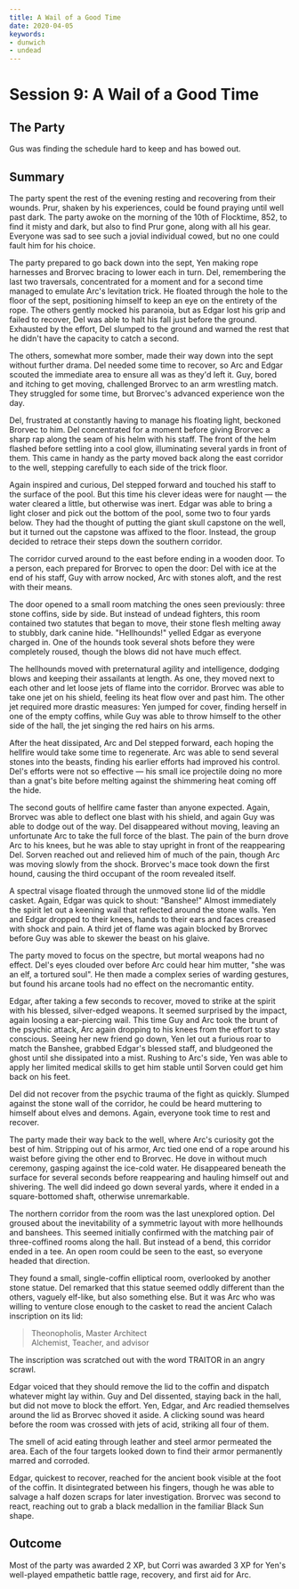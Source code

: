 ```yaml
---
title: A Wail of a Good Time
date: 2020-04-05
keywords:
- dunwich
- undead
---
```


# Session 9: A Wail of a Good Time

## The Party

Gus was finding the schedule hard to keep and has bowed out.

## Summary

The party spent the rest of the evening resting and recovering from their wounds.
Prur, shaken by his experiences, could be found praying until well past dark.
The party awoke on the morning of the 10th of Flocktime, 852, to find it misty and dark, but also to find Prur gone, along with all his gear.
Everyone was sad to see such a jovial individual cowed, but no one could fault him for his choice.

The party prepared to go back down into the sept, Yen making rope harnesses and Brorvec bracing to lower each in turn.
Del, remembering the last two traversals, concentrated for a moment and for a second time managed to emulate Arc's levitation trick.
He floated through the hole to the floor of the sept, positioning himself to keep an eye on the entirety of the rope.
The others gently mocked his paranoia, but as Edgar lost his grip and failed to recover, Del was able to halt his fall just before the ground.
Exhausted by the effort, Del slumped to the ground and warned the rest that he didn't have the capacity to catch a second.

The others, somewhat more somber, made their way down into the sept without further drama.
Del needed some time to recover, so Arc and Edgar scouted the immediate area to ensure all was as they'd left it.
Guy, bored and itching to get moving, challenged Brorvec to an arm wrestling match.
They struggled for some time, but Brorvec's advanced experience won the day.

Del, frustrated at constantly having to manage his floating light, beckoned Brorvec to him.
Del concentrated for a moment before giving Brorvec a sharp rap along the seam of his helm with his staff.
The front of the helm flashed before settling into a cool glow, illuminating several yards in front of them.
This came in handy as the party moved back along the east corridor to the well, stepping carefully to each side of the trick floor.

Again inspired and curious, Del stepped forward and touched his staff to the surface of the pool.
But this time his clever ideas were for naught — the water cleared a little, but otherwise was inert.
Edgar was able to bring a light closer and pick out the bottom of the pool, some two to four yards below.
They had the thought of putting the giant skull capstone on the well, but it turned out the capstone was affixed to the floor.
Instead, the group decided to retrace their steps down the southern corridor.

The corridor curved around to the east before ending in a wooden door.
To a person, each prepared for Brorvec to open the door: Del with ice at the end of his staff, Guy with arrow nocked, Arc with stones aloft, and the rest with their means.

The door opened to a small room matching the ones seen previously: three stone coffins, side by side.
But instead of undead fighters, this room contained two statutes that began to move, their stone flesh melting away to stubbly, dark canine hide.
"Hellhounds!" yelled Edgar as everyone charged in.
One of the hounds took several shots before they were completely roused, though the blows did not have much effect.

The hellhounds moved with preternatural agility and intelligence, dodging blows and keeping their assailants at length.
As one, they moved next to each other and let loose jets of flame into the corridor.
Brorvec was able to take one jet on his shield, feeling its heat flow over and past him.
The other jet required more drastic measures: Yen jumped for cover, finding herself in one of the empty coffins, while Guy was able to throw himself to the other side of the hall, the jet singing the red hairs on his arms.

After the heat dissipated, Arc and Del stepped forward, each hoping the hellfire would take some time to regenerate.
Arc was able to send several stones into the beasts, finding his earlier efforts had improved his control.
Del's efforts were not so effective — his small ice projectile doing no more than a gnat's bite before melting against the shimmering heat coming off the hide.

The second gouts of hellfire came faster than anyone expected.
Again, Brorvec was able to deflect one blast with his shield, and again Guy was able to dodge out of the way.
Del disappeared without moving, leaving an unfortunate Arc to take the full force of the blast.
The pain of the burn drove Arc to his knees, but he was able to stay upright in front of the reappearing Del.
Sorven reached out and relieved him of much of the pain, though Arc was moving slowly from the shock.
Brorvec's mace took down the first hound, causing the third occupant of the room revealed itself.

A spectral visage floated through the unmoved stone lid of the middle casket.
Again, Edgar was quick to shout: "Banshee!"
Almost immediately the spirit let out a keening wail that reflected around the stone walls.
Yen and Edgar dropped to their knees, hands to their ears and faces creased with shock and pain.
A third jet of flame was again blocked by Brorvec before Guy was able to skewer the beast on his glaive.

The party moved to focus on the spectre, but mortal weapons had no effect.
Del's eyes clouded over before Arc could hear him mutter, "she was an elf, a tortured soul".
He then made a complex series of warding gestures, but found his arcane tools had no effect on the necromantic entity.

Edgar, after taking a few seconds to recover, moved to strike at the spirit with his blessed, silver-edged weapons.
It seemed surprised by the impact, again loosing a ear-piercing wail.
This time Guy and Arc took the brunt of the psychic attack, Arc again dropping to his knees from the effort to stay conscious.
Seeing her new friend go down, Yen let out a furious roar to match the Banshee, grabbed Edgar's blessed staff, and bludgeoned the ghost until she dissipated into a mist.
Rushing to Arc's side, Yen was able to apply her limited medical skills to get him stable until Sorven could get him back on his feet.

Del did not recover from the psychic trauma of the fight as quickly.
Slumped against the stone wall of the corridor, he could be heard muttering to himself about elves and demons.
Again, everyone took time to rest and recover.

The party made their way back to the well, where Arc's curiosity got the best of him.
Stripping out of his armor, Arc tied one end of a rope around his waist before giving the other end to Brorvec.
He dove in without much ceremony, gasping against the ice-cold water.
He disappeared beneath the surface for several seconds before reappearing and hauling himself out and shivering.
The well did indeed go down several yards, where it ended in a square-bottomed shaft, otherwise unremarkable.

The northern corridor from the room was the last unexplored option.
Del groused about the inevitability of a symmetric layout with more hellhounds and banshees.
This seemed initially confirmed with the matching pair of three-coffined rooms along the hall.
But instead of a bend, this corridor ended in a tee.
An open room could be seen to the east, so everyone headed that direction.

They found a small, single-coffin elliptical room, overlooked by another stone statue.
Del remarked that this statue seemed oddly different than the others, vaguely elf-like, but also something else.
But it was Arc who was willing to venture close enough to the casket to read the ancient Calach inscription on its lid:

> Theonopholis, Master Architect  
> Alchemist, Teacher, and advisor

The inscription was scratched out with the word TRAITOR in an angry scrawl.

Edgar voiced that they should remove the lid to the coffin and dispatch whatever might lay within.
Guy and Del dissented, staying back in the hall, but did not move to block the effort.
Yen, Edgar, and Arc readied themselves around the lid as Brorvec shoved it aside.
A clicking sound was heard before the room was crossed with jets of acid, striking all four of them.

The smell of acid eating through leather and steel armor permeated the area.
Each of the four targets looked down to find their armor permanently marred and corroded.

Edgar, quickest to recover, reached for the ancient book visible at the foot of the coffin.
It disintegrated between his fingers, though he was able to salvage a half dozen scraps for later investigation.
Brorvec was second to react, reaching out to grab a black medallion in the familiar Black Sun shape.

## Outcome

Most of the party was awarded 2 XP, but Corri was awarded 3 XP for Yen's well-played empathetic battle rage, recovery, and first aid for Arc.
